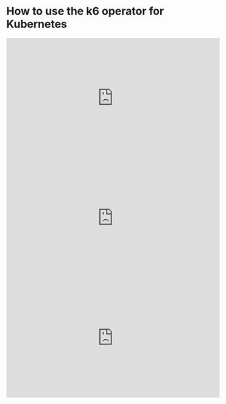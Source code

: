 # How to use the k6 operator for Kubernetes

<iframe width="560" height="315" src="https://www.youtube.com/embed/KPyI8rM3LvE" title="YouTube video player" frameborder="0" allow="accelerometer; autoplay; clipboard-write; encrypted-media; gyroscope; picture-in-picture" allowfullscreen></iframe>

<iframe width="560" height="315" src="https://www.youtube.com/embed/IJ0uQgn7gI8" title="YouTube video player" frameborder="0" allow="accelerometer; autoplay; clipboard-write; encrypted-media; gyroscope; picture-in-picture" allowfullscreen></iframe>
<iframe width="560" height="315" src="https://www.youtube.com/embed/bYdDRZqRSHA" title="YouTube video player" frameborder="0" allow="accelerometer; autoplay; clipboard-write; encrypted-media; gyroscope; picture-in-picture" allowfullscreen></iframe>
